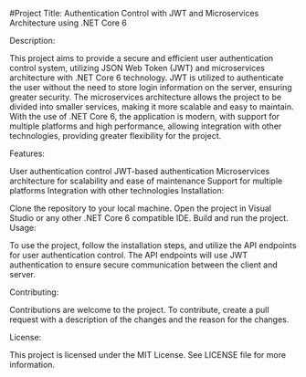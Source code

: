#Project Title: Authentication Control with JWT and Microservices Architecture using .NET Core 6

Description:

This project aims to provide a secure and efficient user authentication control system, utilizing JSON Web Token (JWT) and microservices architecture with .NET Core 6 technology. JWT is utilized to authenticate the user without the need to store login information on the server, ensuring greater security. The microservices architecture allows the project to be divided into smaller services, making it more scalable and easy to maintain. With the use of .NET Core 6, the application is modern, with support for multiple platforms and high performance, allowing integration with other technologies, providing greater flexibility for the project.

Features:

User authentication control
JWT-based authentication
Microservices architecture for scalability and ease of maintenance
Support for multiple platforms
Integration with other technologies
Installation:

Clone the repository to your local machine.
Open the project in Visual Studio or any other .NET Core 6 compatible IDE.
Build and run the project.
Usage:

To use the project, follow the installation steps, and utilize the API endpoints for user authentication control. The API endpoints will use JWT authentication to ensure secure communication between the client and server.

Contributing:

Contributions are welcome to the project. To contribute, create a pull request with a description of the changes and the reason for the changes.

License:

This project is licensed under the MIT License. See LICENSE file for more information.
